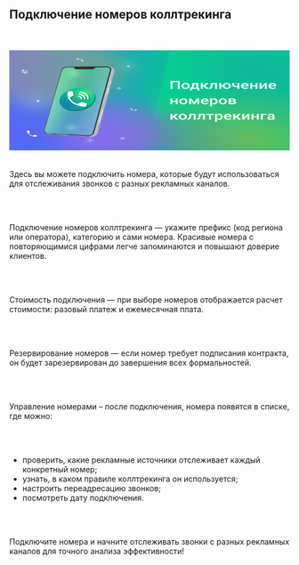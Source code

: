 ## Подключение номеров коллтрекинга

<br>
<br>

<img src="ConnectingNumbers.png" alt="" width="100%" height="180px"/>

<br>
<br>

Здесь вы можете подключить номера, которые будут использоваться для отслеживания звонков с разных рекламных каналов.

<br>
<br>

Подключение номеров коллтрекинга — укажите префикс (код региона или оператора), категорию и сами номера. Красивые номера с повторяющимися цифрами легче запоминаются и повышают доверие клиентов.

<br>
<br>

Стоимость подключения — при выборе номеров отображается расчет стоимости: разовый платеж и ежемесячная плата.

<br>
<br>

Резервирование номеров — если номер требует подписания контракта, он будет зарезервирован до завершения всех формальностей.

<br>
<br>

Управление номерами – после подключения, номера появятся в списке, где можно:

<br>
<br>

- проверить, какие рекламные источники отслеживает каждый конкретный номер;
- узнать, в каком правиле коллтрекинга он используется;
- настроить переадресацию звонков;
- посмотреть дату подключения.

<br>
<br>

Подключите номера и начните отслеживать звонки с разных рекламных каналов для точного анализа эффективности!